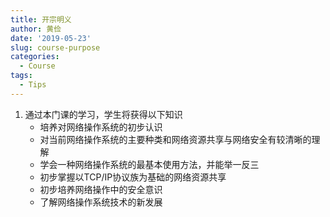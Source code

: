 ```yaml
---
title: 开宗明义
author: 黄俭
date: '2019-05-23'
slug: course-purpose
categories:
  - Course
tags:
  - Tips
---
```

1. 通过本门课的学习，学生将获得以下知识
    - 培养对网络操作系统的初步认识
    - 对当前网络操作系统的主要种类和网络资源共享与网络安全有较清晰的理解
    - 学会一种网络操作系统的最基本使用方法，并能举一反三
    - 初步掌握以TCP/IP协议族为基础的网络资源共享
    - 初步培养网络操作中的安全意识
    - 了解网络操作系统技术的新发展